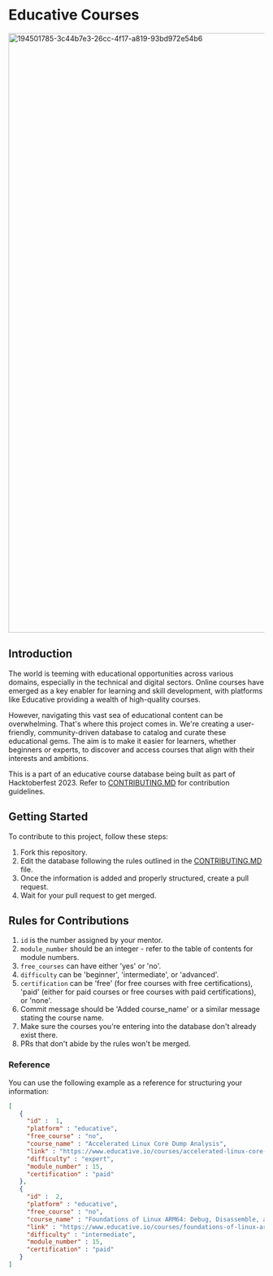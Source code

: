 # Educative Courses

<img width="1181" alt="194501785-3c44b7e3-26cc-4f17-a819-93bd972e54b6" src="https://github.com/gdsc-bit/educative_courses/assets/116020663/bc8bc050-f13c-4741-bc39-56ba953d714d">

## Introduction

The world is teeming with educational opportunities across various domains, especially in the technical and digital sectors. Online courses have emerged as a key enabler for learning and skill development, with platforms like Educative providing a wealth of high-quality courses.

However, navigating this vast sea of educational content can be overwhelming. That's where this project comes in. We're creating a user-friendly, community-driven database to catalog and curate these educational gems. The aim is to make it easier for learners, whether beginners or experts, to discover and access courses that align with their interests and ambitions.

This is a part of an educative course database being built as part of Hacktoberfest 2023. Refer to [CONTRIBUTING.MD](CONTRIBUTING.md) for contribution guidelines.

## Getting Started

To contribute to this project, follow these steps:

1. Fork this repository.
2. Edit the database following the rules outlined in the [CONTRIBUTING.MD](CONTRIBUTING.md) file.
3. Once the information is added and properly structured, create a pull request.
4. Wait for your pull request to get merged.

## Rules for Contributions

1. `id` is the number assigned by your mentor.
2. `module_number` should be an integer - refer to the table of contents for module numbers.
3. `free_courses` can have either 'yes' or 'no'.
4. `difficulty` can be 'beginner', 'intermediate', or 'advanced'.
5. `certification` can be 'free' (for free courses with free certifications), 'paid' (either for paid courses or free courses with paid certifications), or 'none'.
6. Commit message should be 'Added course_name' or a similar message stating the course name.
7. Make sure the courses you're entering into the database don't already exist there.
8. PRs that don't abide by the rules won't be merged.

### Reference

You can use the following example as a reference for structuring your information:

```json
[
   {
     "id" :  1,
     "platform" : "educative",
     "free_course" : "no",
     "course_name" : "Accelerated Linux Core Dump Analysis",
     "link" : "https://www.educative.io/courses/accelerated-linux-core-dump-analysis",
     "difficulty" : "expert",
     "module_number" : 15,
     "certification" : "paid"
   },
   {
     "id" :  2,
     "platform" : "educative",
     "free_course" : "no",
     "course_name" : "Foundations of Linux ARM64: Debug, Disassemble, and Reverse",
     "link" : "https://www.educative.io/courses/foundations-of-linux-arm64-debug-disassemble-and-reverse",
     "difficulty" : "intermediate",
     "module_number" : 15,
     "certification" : "paid"
   }
]
